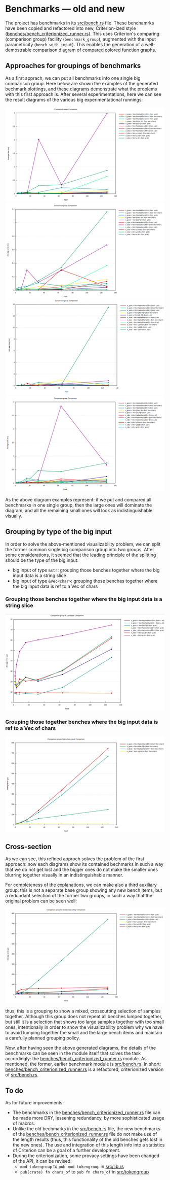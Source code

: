 # Benchmarks — old and new

The project has benchmarks in its [src/bench.rs](../src/bench.rs) file. These benchamrks have been copied and refactored into new, Criterion-ized style ([benches/bench_criterionized_runner.rs](../benches/bench_criterionized_runner.rs)). This uses Criterion's comparing (comparison group) facility (`benchmark_group`), augmented with the input parametricity (`bench_with_input`). This enables the generation of a well-demostrable comparison diagram of compared colored function graphs.

## Approaches for groupings of benchmarks

As a first apprach, we can put all benchmarks into one single big comparison group. Here below are shown the examples of the generated bechmark plottings, and these diagrams demonstrate what the problems with this first approach is. After several experimentations, here we can see the result diagrams of the various big experimentational runnings:

![All compared in one single group, example 1](sample-diagrams/comparison-2023-02-03--17h51m29s.png)
![All compared in one single group, example 2](sample-diagrams/comparison-2023-02-04--18h20m22s.png)
![All compared in one single group, example 3](sample-diagrams/comparison-2023-02-04--20h36m33s.png)
![All compared in one single group, example 4](sample-diagrams/comparison-2023-02-06--10h20m33s.png)

As the above diagram examples represent: if we put and compared all benchmarks in one single group, then the large ones will dominate the diagram, and all the remaining small ones will look as indistinguishable visually.

## Grouping by type of the big input

In order to solve the above-mentioned visualizability problem, we can split the former common single big comparison group into two groups. After some considerations, it seemed that the leading principle of the splitting should be the type of the big input:

* big input of type `&str`: grouping those benches together where the big input data is a string slice
* big input of type `&Vec<char>`: grouping those benches together where the big input data is ref to a Vec of chars

### Grouping those benches together where the big input data is a string slice

![Grouping those together where the big input data is a string slice](sample-diagrams/comparison-2-strslice-input-2023-02-06--14h52m28s.png)

### Grouping those together benches where the big input data is ref to a Vec of chars

![Grouping those together where the big input data is ref to a Vec of chars](sample-diagrams/comparison-2-charvec-input-2023-02-06--14h53m44s.png)

## Cross-section

As we can see, this refined approch solves the problem of the first approach: now each diagrams show its contained bechmarks in such a way that we do not get lost and the bigger ones do not make the smaller ones blurring together visually in an indistinguishable manner.

For completeness of the explanations, we can make also a third auxiliary group: this is not a separate base group showing any new bench items, but a redundant selection of the former two groups, in such a way that the original problem can be seen well:

![Grouping mixed, crosscutting selection of samples together](sample-diagrams/comparison-2-mixed-crosscutting-2023-02-06--14h55m04s.png)

thus, this is a grouping to show a mixed, crosscutting selection of samples together. Although this group does not repeat all benches lumped together, but still it is a selection that shows too large samples together with too small ones, intentionally in order to show the visualizability problem why we have to avoid lumping together the small and the large bench items and maintain a carefully planned grouping policy.

Now, after having seen the above generated diagrams, the details of the benchmarks can be seen in the module itself that solves the task accordingly: the [benches/bench_criterionized_runner.rs](../benches/bench_criterionized_runner.rs) module. As mentioned, the former, earlier benchmark module is [src/bench.rs](../src/bench.rs). In short: [benches/bench_criterionized_runner.rs](../benches/bench_criterionized_runner.rs) is a refactored, criterionized version of [src/bench.rs](../src/bench.rs).

## To do

As for future improvements:

* The benchmarks in the [benches/bench_criterionized_runner.rs](../benches/bench_criterionized_runner.rs) file can be made more DRY, lessening redundancy, by more sophisticated usage of macros.
* Unlike the old bechmarks in the [src/bench.rs](../src/bench.rs) file, the new benchmarks of the [benches/bench_criterionized_runner.rs](../benches/bench_criterionized_runner.rs) file do not make use of the length results (thus, this functionality of the old benches gets lost in the new ones). The use and integration of this length info into a statistics of Criterion can be a goal of a further development.
* During the criterionization, some provacy settings have been changed of the API, it can be revised:
    * `mod tokengroup` to `pub mod tokengroup` in [src/lib.rs](../src/lib.rs)
    * `pub(crate) fn chars_of` to `pub fn chars_of` in [src/tokengroup](../src/tokengroup)
